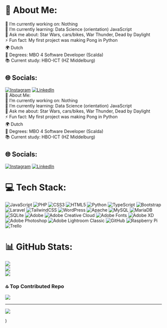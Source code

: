 # 💫 About Me:
🔭 I’m currently working on: Nothing<br>🌱 I’m currently learning: Data Science (orientation) JavaScript <br>💬 Ask me about: Star Wars, cars/bikes, War Thunder, Dead by Daylight<br>⚡ Fun fact: My first project was making Pong in Python<br>🌍 Dutch<br>📃 Degrees: MBO 4 Software Developer (Scalda)<br>📚 Current study: HBO-ICT (HZ Middelburg)


## 🌐 Socials:
[![Instagram](https://img.shields.io/badge/Instagram-%23E4405F.svg?logo=Instagram&logoColor=white)](https://instagram.com/Carspotlars) [![LinkedIn](https://img.shields.io/badge/LinkedIn-%230077B5.svg?logo=linkedin&logoColor=white)](https://www.linkedin.com/in/lars-loois-5b3268236) <br>
💫 About Me: <br>🔭 I’m currently working on: Nothing<br>🌱 I’m currently learning: Data Science (orientation) JavaScript <br>💬 Ask me about: Star Wars, cars/bikes, War Thunder, Dead by Daylight<br>⚡ Fun fact: My first project was making Pong in Python<br>🌍 Dutch<br>📃 Degrees: MBO 4 Software Developer (Scalda)<br>📚 Current study: HBO-ICT (HZ Middelburg)


## 🌐 Socials:
[![Instagram](https://img.shields.io/badge/Instagram-%23E4405F.svg?logo=Instagram&logoColor=white)](https://instagram.com/Carspotlars) [![LinkedIn](https://img.shields.io/badge/LinkedIn-%230077B5.svg?logo=linkedin&logoColor=white)](https://www.linkedin.com/in/lars-loois-5b3268236)

# 💻 Tech Stack:
![JavaScript](https://img.shields.io/badge/javascript-%23323330.svg?style=for-the-badge&logo=javascript&logoColor=%23F7DF1E) ![PHP](https://img.shields.io/badge/php-%23777BB4.svg?style=for-the-badge&logo=php&logoColor=white) ![CSS3](https://img.shields.io/badge/css3-%231572B6.svg?style=for-the-badge&logo=css3&logoColor=white) ![HTML5](https://img.shields.io/badge/html5-%23E34F26.svg?style=for-the-badge&logo=html5&logoColor=white) ![Python](https://img.shields.io/badge/python-3670A0?style=for-the-badge&logo=python&logoColor=ffdd54) ![TypeScript](https://img.shields.io/badge/typescript-%23007ACC.svg?style=for-the-badge&logo=typescript&logoColor=white) ![Bootstrap](https://img.shields.io/badge/bootstrap-%238511FA.svg?style=for-the-badge&logo=bootstrap&logoColor=white) ![Laravel](https://img.shields.io/badge/laravel-%23FF2D20.svg?style=for-the-badge&logo=laravel&logoColor=white) ![TailwindCSS](https://img.shields.io/badge/tailwindcss-%2338B2AC.svg?style=for-the-badge&logo=tailwind-css&logoColor=white) ![WordPress](https://img.shields.io/badge/WordPress-%23117AC9.svg?style=for-the-badge&logo=WordPress&logoColor=white) ![Apache](https://img.shields.io/badge/apache-%23D42029.svg?style=for-the-badge&logo=apache&logoColor=white) ![MySQL](https://img.shields.io/badge/mysql-4479A1.svg?style=for-the-badge&logo=mysql&logoColor=white) ![MariaDB](https://img.shields.io/badge/MariaDB-003545?style=for-the-badge&logo=mariadb&logoColor=white) ![SQLite](https://img.shields.io/badge/sqlite-%2307405e.svg?style=for-the-badge&logo=sqlite&logoColor=white) ![Adobe](https://img.shields.io/badge/adobe-%23FF0000.svg?style=for-the-badge&logo=adobe&logoColor=white) ![Adobe Creative Cloud](https://img.shields.io/badge/Adobe%20Creative%20Cloud-DA1F26.svg?style=for-the-badge&logo=Adobe%20Creative%20Cloud&logoColor=white) ![Adobe Fonts](https://img.shields.io/badge/Adobe%20Fonts-000B1D.svg?style=for-the-badge&logo=Adobe%20Fonts&logoColor=white) ![Adobe XD](https://img.shields.io/badge/Adobe%20XD-470137?style=for-the-badge&logo=Adobe%20XD&logoColor=#FF61F6) ![Adobe Photoshop](https://img.shields.io/badge/adobe%20photoshop-%2331A8FF.svg?style=for-the-badge&logo=adobe%20photoshop&logoColor=white) ![Adobe Lightroom Classic](https://img.shields.io/badge/Adobe%20Lightroom%20Classic-31A8FF.svg?style=for-the-badge&logo=Adobe%20Lightroom%20Classic&logoColor=white) ![GitHub](https://img.shields.io/badge/github-%23121011.svg?style=for-the-badge&logo=github&logoColor=white) ![Raspberry Pi](https://img.shields.io/badge/-Raspberry_Pi-C51A4A?style=for-the-badge&logo=Raspberry-Pi) ![Trello](https://img.shields.io/badge/Trello-%23026AA7.svg?style=for-the-badge&logo=Trello&logoColor=white)
# 📊 GitHub Stats:
![](https://github-readme-stats.vercel.app/api?username=Lars399&theme=dark&hide_border=false&include_all_commits=true&count_private=true)<br/>
![](https://nirzak-streak-stats.vercel.app/?user=Lars399&theme=dark&hide_border=false)<br/>
![](https://github-readme-stats.vercel.app/api/top-langs/?username=Lars399&theme=dark&hide_border=false&include_all_commits=true&count_private=true&layout=compact)

### 🔝 Top Contributed Repo
![](https://github-contributor-stats.vercel.app/api?username=Lars399&limit=5&theme=dark&combine_all_yearly_contributions=true)

---
[![](https://visitcount.itsvg.in/api?id=Lars399&icon=0&color=0)](https://visitcount.itsvg.in)

<!-- Proudly created with GPRM ( https://gprm.itsvg.in ) -->) 
